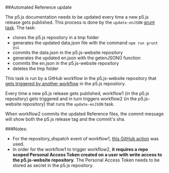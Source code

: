 ##Automated Reference update

The p5.js documentation needs to be updated every time a new p5.js release gets published.
This process is done by the `update-enJSON` [grunt task](https://github.com/processing/p5.js-website/blob/main/Gruntfile.js). 
The task: 
- clones the p5.js repository in a tmp folder
- generates the updated data.json file with the command `npm run grunt yui`
- commits the data.json in the p5.js-website repository
- generates the updated en.json with the getenJSON() function
- commits the en.json in the p5.js-website repository
- deletes the tmp folder

This task is run by a GitHub workflow in the p5.js-website repository that [gets triggered by another workflow](https://docs.github.com/en/actions/reference/events-that-trigger-workflows#repository_dispatch) in the p5.js repository.

Every time a new p5.js release gets published, workflow1 (in the p5.js repository) gets triggered and in turn triggers workflow2 (in the p5.js-website repository) that runs the `update-enJSON` task.

When workflow2 commits the updated Reference files, the commit message will show both the p5.js release tag and the commit's sha.

###Notes:
- For the repository_dispatch event of workflow1, [this GitHub action](https://github.com/peter-evans/repository-dispatch) was used.
- In order for the workflow1 to trigger workflow2, **it requires a repo scoped Personal Access Token created on a user with write access to the p5.js-website repository**. The Personal Access Token needs to be stored as secret in the p5.js repository.
